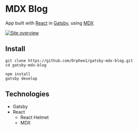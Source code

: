 # MDX Blog

App built with [React](https://reactjs.org/) in [Gatsby](https://www.gatsbyjs.com/),
using [MDX](https://mdxjs.com/)

[![Site overview](https://user-images.githubusercontent.com/55689599/102015123-fcf17b80-3d59-11eb-8e88-4bfc90d67a8d.png)](https://hl-gatsby-mdx-blog.netlify.app/)

## Install

```
git clone https://github.com/Orphee1/gatsby-mdx-blog.git
cd gatsby-mdx-blog

npm install
gatsby develop

```

## Technologies

- Gatsby
- React
  - React Helmet
  - MDX
